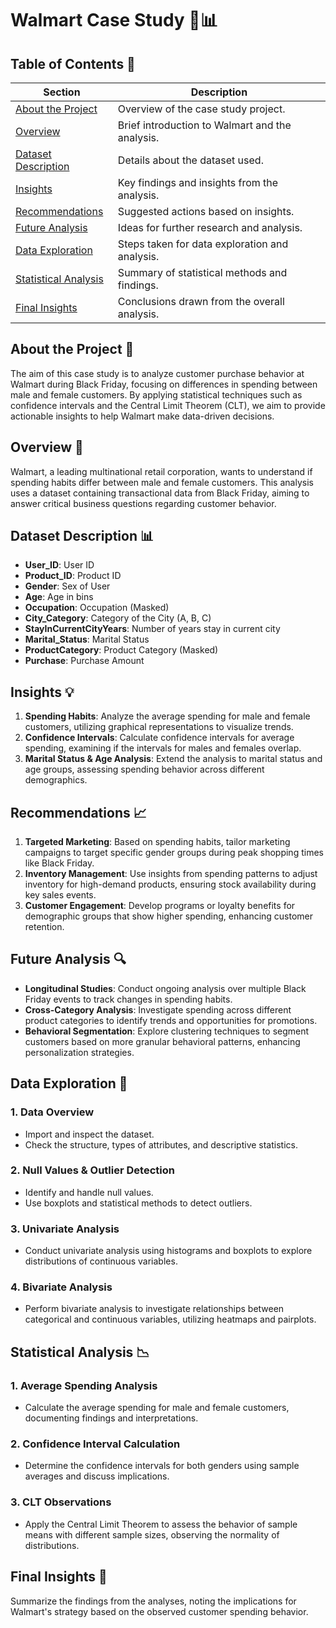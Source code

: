 # Walmart Case Study 🛒📊

## Table of Contents 📖

| Section                                | Description                                   |
|----------------------------------------|-----------------------------------------------|
| [About the Project](#about-the-project)| Overview of the case study project.          |
| [Overview](#overview)                  | Brief introduction to Walmart and the analysis. |
| [Dataset Description](#dataset-description)| Details about the dataset used.               |
| [Insights](#insights)                  | Key findings and insights from the analysis. |
| [Recommendations](#recommendations)    | Suggested actions based on insights.         |
| [Future Analysis](#future-analysis)    | Ideas for further research and analysis.     |
| [Data Exploration](#data-exploration)  | Steps taken for data exploration and analysis. |
| [Statistical Analysis](#statistical-analysis)| Summary of statistical methods and findings.  |
| [Final Insights](#final-insights)      | Conclusions drawn from the overall analysis.  |

## About the Project 📝
The aim of this case study is to analyze customer purchase behavior at Walmart during Black Friday, focusing on differences in spending between male and female customers. By applying statistical techniques such as confidence intervals and the Central Limit Theorem (CLT), we aim to provide actionable insights to help Walmart make data-driven decisions.

## Overview 🏬
Walmart, a leading multinational retail corporation, wants to understand if spending habits differ between male and female customers. This analysis uses a dataset containing transactional data from Black Friday, aiming to answer critical business questions regarding customer behavior.

## Dataset Description 📊
- **User_ID**: User ID
- **Product_ID**: Product ID
- **Gender**: Sex of User
- **Age**: Age in bins
- **Occupation**: Occupation (Masked)
- **City_Category**: Category of the City (A, B, C)
- **StayInCurrentCityYears**: Number of years stay in current city
- **Marital_Status**: Marital Status
- **ProductCategory**: Product Category (Masked)
- **Purchase**: Purchase Amount

## Insights 💡
1. **Spending Habits**: Analyze the average spending for male and female customers, utilizing graphical representations to visualize trends.
2. **Confidence Intervals**: Calculate confidence intervals for average spending, examining if the intervals for males and females overlap.
3. **Marital Status & Age Analysis**: Extend the analysis to marital status and age groups, assessing spending behavior across different demographics.

## Recommendations 📈
1. **Targeted Marketing**: Based on spending habits, tailor marketing campaigns to target specific gender groups during peak shopping times like Black Friday.
2. **Inventory Management**: Use insights from spending patterns to adjust inventory for high-demand products, ensuring stock availability during key sales events.
3. **Customer Engagement**: Develop programs or loyalty benefits for demographic groups that show higher spending, enhancing customer retention.

## Future Analysis 🔍
- **Longitudinal Studies**: Conduct ongoing analysis over multiple Black Friday events to track changes in spending habits.
- **Cross-Category Analysis**: Investigate spending across different product categories to identify trends and opportunities for promotions.
- **Behavioral Segmentation**: Explore clustering techniques to segment customers based on more granular behavioral patterns, enhancing personalization strategies.

## Data Exploration 🔢

### 1. Data Overview
- Import and inspect the dataset.
- Check the structure, types of attributes, and descriptive statistics.

### 2. Null Values & Outlier Detection
- Identify and handle null values.
- Use boxplots and statistical methods to detect outliers.

### 3. Univariate Analysis
- Conduct univariate analysis using histograms and boxplots to explore distributions of continuous variables.

### 4. Bivariate Analysis
- Perform bivariate analysis to investigate relationships between categorical and continuous variables, utilizing heatmaps and pairplots.

## Statistical Analysis 📉

### 1. Average Spending Analysis
- Calculate the average spending for male and female customers, documenting findings and interpretations.

### 2. Confidence Interval Calculation
- Determine the confidence intervals for both genders using sample averages and discuss implications.

### 3. CLT Observations
- Apply the Central Limit Theorem to assess the behavior of sample means with different sample sizes, observing the normality of distributions.

## Final Insights 🎯
Summarize the findings from the analyses, noting the implications for Walmart's strategy based on the observed customer spending behavior.
